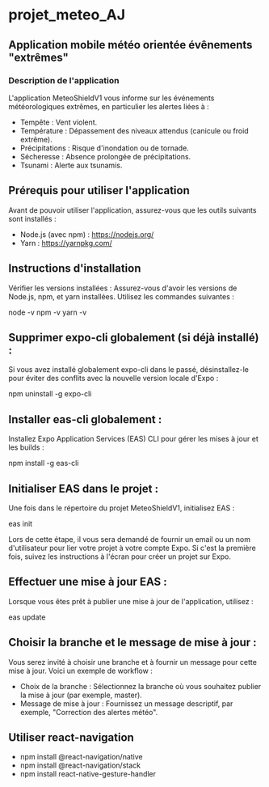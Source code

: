 # projet_meteo_AJ

## Application mobile météo orientée évênements "extrêmes"

### Description de l'application

L'application MeteoShieldV1 vous informe sur les événements météorologiques extrêmes, en particulier les alertes liées à :

- Tempête : Vent violent.
- Température : Dépassement des niveaux attendus (canicule ou froid extrême).
- Précipitations : Risque d'inondation ou de tornade.
- Sécheresse : Absence prolongée de précipitations.
- Tsunami : Alerte aux tsunamis.

## Prérequis pour utiliser l'application
Avant de pouvoir utiliser l'application, assurez-vous que les outils suivants sont installés :

- Node.js (avec npm) : https://nodejs.org/
- Yarn : https://yarnpkg.com/

## Instructions d'installation
Vérifier les versions installées : Assurez-vous d'avoir les versions de Node.js, npm, et yarn installées. Utilisez les commandes suivantes :

node -v
npm -v
yarn -v

## Supprimer expo-cli globalement (si déjà installé) :
Si vous avez installé globalement expo-cli dans le passé, désinstallez-le pour éviter des conflits avec la nouvelle version locale d'Expo :

npm uninstall -g expo-cli

## Installer eas-cli globalement :
Installez Expo Application Services (EAS) CLI pour gérer les mises à jour et les builds :

npm install -g eas-cli

## Initialiser EAS dans le projet :
Une fois dans le répertoire du projet MeteoShieldV1, initialisez EAS :

eas init

Lors de cette étape, il vous sera demandé de fournir un email ou un nom d'utilisateur pour lier votre projet à votre compte Expo. Si c'est la première fois, suivez les instructions à l'écran pour créer un projet sur Expo.

## Effectuer une mise à jour EAS :

Lorsque vous êtes prêt à publier une mise à jour de l'application, utilisez :

eas update

## Choisir la branche et le message de mise à jour :
Vous serez invité à choisir une branche et à fournir un message pour cette mise à jour. Voici un exemple de workflow :

- Choix de la branche : Sélectionnez la branche où vous souhaitez publier la mise à jour (par exemple, master).
- Message de mise à jour : Fournissez un message descriptif, par exemple, "Correction des alertes météo".

## Utiliser react-navigation 
- npm install @react-navigation/native
- npm install @react-navigation/stack
- npm install react-native-gesture-handler


